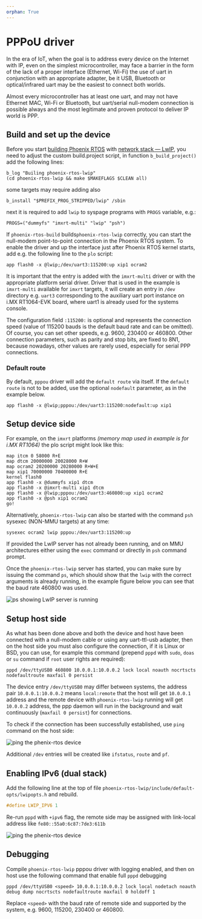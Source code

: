 ```yaml
---
orphan: True
---
```

# PPPoU driver

In the era of IoT, when the goal is to address every device on the Internet
with IP, even on the simplest microcontroller, may face a barrier in the form
of the lack of a proper interface (Ethernet, Wi-Fi) the use of uart in
conjunction with an appropriate adapter, be it USB, Bluetooth or
optical/infrared uart may be the easiest to connect both worlds.

Almost every microcontroller has at least one uart, and may not have Ethernet MAC,
Wi-Fi or Bluetooth, but uart/serial null-modem connection is possible always and
the most legitimate and proven protocol to deliver IP world is PPP.

## Build and set up the device

Before you start [building Phoenix RTOS](../building/building.md) with
[network stack — LwIP](/lwip/lwip.md), you need to adjust the custom
build.project script, in function `b_build_project()` add the following lines:

```console
b_log "Builing phoenix-rtos-lwip"
(cd phoenix-rtos-lwip && make $MAKEFLAGS $CLEAN all)
```

some targets may require adding also

```console
b_install "$PREFIX_PROG_STRIPPED/lwip" /sbin
```

next it is required to add `lwip` to syspage programs with `PROGS` variable,
e.g.:

```console
PROGS=("dummyfs" "imxrt-multi" "lwip" "psh")
```

If `phoenix-rtos-build` builds`phoenix-rtos-lwip` correctly, you can start the
null-modem point-to-point connection in the Phoenix RTOS system.  To enable the
driver and up the interface just after Phoenix RTOS kernel starts, add e.g. the
following line to the `plo` script:

```console
app flash0 -x @lwip;/dev/uart3:115200:up xip1 ocram2
```

It is important that the entry is added with the `imxrt-multi` driver or with
the appropriate platform serial driver. Driver that is used in the example is
`imxrt-multi` available for `imxrt` targets, it will create an entry in `/dev`
directory e.g. `uart3` corresponding to the auxiliary uart port instance on
i.MX RT1064-EVK board, where uart1 is already used for the systems console.

The configuration field `:115200:` is optional and represents the connection
speed (value of 115200 bauds is the default baud rate and can be omitted).  Of
course, you can set other speeds, e.g. 9600, 230400 or 460800. Other connection
parameters, such as parity and stop bits, are fixed to 8N1, because nowadays,
other values are rarely used, especially for serial PPP connections.

### Default route

By default, `pppou` driver will add the `default route` via itself. If the
`default route` is not to be added, use the optional `nodefault` parameter,
as in the example below.

```console
app flash0 -x @lwip;pppou:/dev/uart3:115200:nodefault:up xip1
```

## Setup device side

For example, on the `imxrt` platforms _(memory map used in example is for i.MX
RT1064)_ the plo script might look like this:

```console
map itcm 0 58000 R+E
map dtcm 20000000 20028000 R+W
map ocram2 20200000 20280000 R+W+E
map xip1 70000000 70400000 R+E
kernel flash0
app flash0 -x @dummyfs xip1 dtcm
app flash0 -x @imxrt-multi xip1 dtcm
app flash0 -x @lwip;pppou:/dev/uart3:460800:up xip1 ocram2
app flash0 -x @psh xip1 ocram2
go!
```

Alternatively, `phoenix-rtos-lwip` can also be started with the command `psh`
sysexec (NON-MMU targets) at any time:

```console
sysexec ocram2 lwip pppou:/dev/uart3:115200:up
```

If provided the LwIP server has not already been running, and on MMU architectures
either using the `exec` command or directly in `psh` command prompt.

Once the `phoenix-rtos-lwip` server has started, you can make sure by issuing
the command `ps`, which should show that the `lwip` with the correct arguments
is already running, in the example figure below you can see that the baud rate
460800 was used.

![ps showing LwIP server is running](_images/lwip-pppou-ps.png)

## Setup host side

As what has been done above and both the device and host have been connected
with a null-modem cable or using any uart-ttl-usb adapter, then on the host
side you must also configure the connection, if it is Linux or BSD, you can
use, for example this command (prepend `pppd` with `sudo`, `doas` or `su`
command if `root` user rights are required):

```console
pppd /dev/ttyUSB0 460800 10.0.0.1:10.0.0.2 lock local noauth nocrtscts nodefaultroute maxfail 0 persist
```

The device entry `/dev/ttyUSB0` may differ between systems, the address pair
`10.0.0.1:10.0.0.2` means `local:remote` that the host will get `10.0.0.1`
address and the remote device with `phoenix-rtos-lwip` running will get
`10.0.0.2` address, the ppp daemon will run in the background and wait
continuously (`maxfail 0 persist`) for connections.

To check if the connection has been successfully established, use `ping`
command on the host side:

![ping the phenix-rtos device](_images/lwip-pppou-ping.png)

Additional `/dev` entries will be created like `ifstatus`, `route` and `pf`.

## Enabling IPv6 (dual stack)

Add the following line at the top of file `phoenix-rtos-lwip/include/default-opts/lwipopts.h` and rebuild.

```c
#define LWIP_IPV6 1
```

Re-run `pppd` with `+ipv6` flag, the remote side may be assigned with
link-local address like `fe80::55a0:6c87:7de3:611b`

![ping the phenix-rtos device](_images/lwip-pppou-ping6.png)

## Debugging

Compile `phoenix-rtos-lwip` pppou driver with logging enabled, and then on host
use the following command that enable full `pppd` debugging

```console
pppd /dev/ttyUSB0 <speed> 10.0.0.1:10.0.0.2 lock local nodetach noauth debug dump nocrtscts nodefaultroute maxfail 0 holdoff 1
```

Replace `<speed>` with the baud rate of remote side and supported by the
system, e.g. 9600, 115200, 230400 or 460800.
